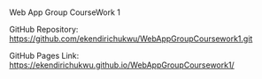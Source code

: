 #  
Web App Group CourseWork 1

GitHub Repository: https://github.com/ekendirichukwu/WebAppGroupCoursework1.git

GitHub Pages Link: https://ekendirichukwu.github.io/WebAppGroupCoursework1/
